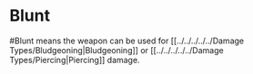# Blunt
#Blunt means the weapon can be used for [[../../../../../Damage Types/Bludgeoning|Bludgeoning]] or [[../../../../../Damage Types/Piercing|Piercing]] damage.